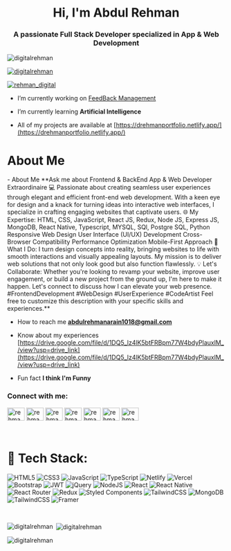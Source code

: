 <h1 align="center">Hi, I'm Abdul Rehman</h1>
<h3 align="center">A passionate Full Stack Developer specialized in App & Web Development</h3>

<p align="left"> <img src="https://komarev.com/ghpvc/?username=digitalrehman&label=Profile%20views&color=0e75b6&style=flat" alt="digitalrehman" /> </p>

<p align="left"> <a href="https://github.com/ryo-ma/github-profile-trophy"><img src="https://github-profile-trophy.vercel.app/?username=digitalrehman" alt="digitalrehman" /></a> </p>

<p align="left"> <a href="https://twitter.com/rehman_digital" target="blank"><img src="https://img.shields.io/twitter/follow/rehman_digital?logo=twitter&style=for-the-badge" alt="rehman_digital" /></a> </p>

- I’m currently working on [FeedBack Management](back-bgy.pages.dev)

- I’m currently learning **Artificial Intelligence**

- All of my projects are available at [https://drehmanportfolio.netlify.app/](https://drehmanportfolio.netlify.app/)

<h1 align="left">About Me</h1>
- About Me **Ask me about Frontend & BackEnd App & Web Developer Extraordinaire 💻 Passionate about creating seamless user experiences through elegant and efficient front-end web development. With a keen eye for design and a knack for turning ideas into interactive web interfaces, I specialize in crafting engaging websites that captivate users. 🌐 My Expertise: HTML, CSS, JavaScript, React JS, Redux, Node JS, Express JS, MongoDB, React Native, Typescript, MYSQL, SQl, Postgre SQL, Python Responsive Web Design User Interface (UI/UX) Development Cross-Browser Compatibility Performance Optimization Mobile-First Approach 🚀 What I Do: I turn design concepts into reality, bringing websites to life with smooth interactions and visually appealing layouts. My mission is to deliver web solutions that not only look good but also function flawlessly. 💡 Let's Collaborate: Whether you're looking to revamp your website, improve user engagement, or build a new project from the ground up, I'm here to make it happen. Let's connect to discuss how I can elevate your web presence. #FrontendDevelopment #WebDesign #UserExperience #CodeArtist Feel free to customize this description with your specific skills and experiences.**

- How to reach me **abdulrehmanarain1018@gmail.com**

- Know about my experiences [https://drive.google.com/file/d/1DQ5_lz4lK5btFRBpm77W4bdyPlauxlM_/view?usp=drive_link](https://drive.google.com/file/d/1DQ5_lz4lK5btFRBpm77W4bdyPlauxlM_/view?usp=drive_link)

- Fun fact **I think I'm Funny**

<h3 align="left">Connect with me:</h3>
<p align="left">
<a href="https://twitter.com/rehman_digital" target="blank"><img align="center" src="https://raw.githubusercontent.com/rahuldkjain/github-profile-readme-generator/master/src/images/icons/Social/twitter.svg" alt="rehman_digital" height="30" width="40" /></a>
<a href="https://linkedin.com/in/rehmanarainoffical" target="blank"><img align="center" src="https://raw.githubusercontent.com/rahuldkjain/github-profile-readme-generator/master/src/images/icons/Social/linked-in-alt.svg" alt="rehmanarainoffical" height="30" width="40" /></a>
<a href="https://fb.com/rehmanarainofficail" target="blank"><img align="center" src="https://raw.githubusercontent.com/rahuldkjain/github-profile-readme-generator/master/src/images/icons/Social/facebook.svg" alt="rehmanarainofficail" height="30" width="40" /></a>
<a href="https://instagram.com/rehmanarainoffical" target="blank"><img align="center" src="https://raw.githubusercontent.com/rahuldkjain/github-profile-readme-generator/master/src/images/icons/Social/instagram.svg" alt="rehmanarainoffical" height="30" width="40" /></a>
<a href="https://www.hackerrank.com/rehmanofficail" target="blank"><img align="center" src="https://raw.githubusercontent.com/rahuldkjain/github-profile-readme-generator/master/src/images/icons/Social/hackerrank.svg" alt="rehmanofficail" height="30" width="40" /></a>
<a href="https://www.leetcode.com/rehmanofficial" target="blank"><img align="center" src="https://raw.githubusercontent.com/rahuldkjain/github-profile-readme-generator/master/src/images/icons/Social/leet-code.svg" alt="rehmanofficial" height="30" width="40" /></a>
<a href="https://www.hackerearth.com/rehmanofficail" target="blank"><img align="center" src="https://raw.githubusercontent.com/rahuldkjain/github-profile-readme-generator/master/src/images/icons/Social/hackerearth.svg" alt="rehmanofficail" height="30" width="40" /></a>
</p>

<br>

# 🚀 Tech Stack:
![HTML5](https://img.shields.io/badge/html5-%23E34F26.svg?style=for-the-badge&logo=html5&logoColor=white) ![CSS3](https://img.shields.io/badge/css3-%231572B6.svg?style=for-the-badge&logo=css3&logoColor=white) ![JavaScript](https://img.shields.io/badge/javascript-%23323330.svg?style=for-the-badge&logo=javascript&logoColor=%23F7DF1E) ![TypeScript](https://img.shields.io/badge/typescript-%23007ACC.svg?style=for-the-badge&logo=typescript&logoColor=white) ![Netlify](https://img.shields.io/badge/netlify-%23000000.svg?style=for-the-badge&logo=netlify&logoColor=#00C7B7) ![Vercel](https://img.shields.io/badge/vercel-%23000000.svg?style=for-the-badge&logo=vercel&logoColor=white) ![Bootstrap](https://img.shields.io/badge/bootstrap-%23563D7C.svg?style=for-the-badge&logo=bootstrap&logoColor=white) ![JWT](https://img.shields.io/badge/JWT-black?style=for-the-badge&logo=JSON%20web%20tokens) ![jQuery](https://img.shields.io/badge/jquery-%230769AD.svg?style=for-the-badge&logo=jquery&logoColor=white) ![NodeJS](https://img.shields.io/badge/node.js-6DA55F?style=for-the-badge&logo=node.js&logoColor=white) ![React](https://img.shields.io/badge/react-%2320232a.svg?style=for-the-badge&logo=react&logoColor=%2361DAFB) ![React Native](https://img.shields.io/badge/react_native-%2320232a.svg?style=for-the-badge&logo=react&logoColor=%2361DAFB) ![React Router](https://img.shields.io/badge/React_Router-CA4245?style=for-the-badge&logo=react-router&logoColor=white) ![Redux](https://img.shields.io/badge/redux-%23593d88.svg?style=for-the-badge&logo=redux&logoColor=white) ![Styled Components](https://img.shields.io/badge/styled--components-DB7093?style=for-the-badge&logo=styled-components&logoColor=white) ![TailwindCSS](https://img.shields.io/badge/tailwindcss-%2338B2AC.svg?style=for-the-badge&logo=tailwind-css&logoColor=white) ![MongoDB](https://img.shields.io/badge/MongoDB-%234ea94b.svg?style=for-the-badge&logo=mongodb&logoColor=white) ![TailwindCSS](https://img.shields.io/badge/tailwindcss-%2338B2AC.svg?style=for-the-badge&logo=tailwind-css&logoColor=white) ![Framer](https://img.shields.io/badge/Framer-black?style=for-the-badge&logo=framer&logoColor=blue)

<br>

<p><img align="left" src="https://github-readme-stats.vercel.app/api/top-langs?username=digitalrehman&show_icons=true&locale=en&layout=compact" alt="digitalrehman" /></p>

<p>&nbsp;<img align="center" src="https://github-readme-stats.vercel.app/api?username=digitalrehman&show_icons=true&locale=en" alt="digitalrehman" /></p>

<p><img align="center" src="https://github-readme-streak-stats.herokuapp.com/?user=digitalrehman&" alt="digitalrehman" /></p>
